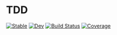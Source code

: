 # TDD

[![Stable](https://img.shields.io/badge/docs-stable-blue.svg)](https://lukuslite.github.io/TDD.jl/stable/)
[![Dev](https://img.shields.io/badge/docs-dev-blue.svg)](https://lukuslite.github.io/TDD.jl/dev/)
[![Build Status](https://github.com/lukuslite/TDD.jl/actions/workflows/CI.yml/badge.svg?branch=main)](https://github.com/lukuslite/TDD.jl/actions/workflows/CI.yml?query=branch%3Amain)
[![Coverage](https://codecov.io/gh/lukuslite/TDD.jl/branch/main/graph/badge.svg)](https://codecov.io/gh/lukuslite/TDD.jl)
